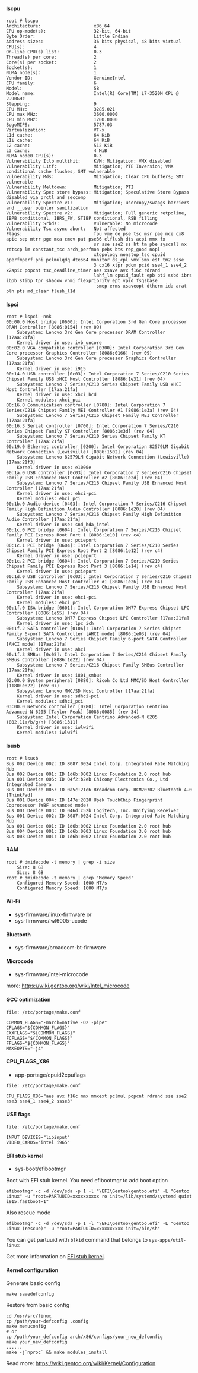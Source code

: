 #### lscpu

```
root # lscpu
Architecture:                    x86_64
CPU op-mode(s):                  32-bit, 64-bit
Byte Order:                      Little Endian
Address sizes:                   36 bits physical, 48 bits virtual
CPU(s):                          4
On-line CPU(s) list:             0-3
Thread(s) per core:              2
Core(s) per socket:              2
Socket(s):                       1
NUMA node(s):                    1
Vendor ID:                       GenuineIntel
CPU family:                      6
Model:                           58
Model name:                      Intel(R) Core(TM) i7-3520M CPU @ 2.90GHz
Stepping:                        9
CPU MHz:                         3285.021
CPU max MHz:                     3600.0000
CPU min MHz:                     1200.0000
BogoMIPS:                        5787.03
Virtualization:                  VT-x
L1d cache:                       64 KiB
L1i cache:                       64 KiB
L2 cache:                        512 KiB
L3 cache:                        4 MiB
NUMA node0 CPU(s):               0-3
Vulnerability Itlb multihit:     KVM: Mitigation: VMX disabled
Vulnerability L1tf:              Mitigation; PTE Inversion; VMX conditional cache flushes, SMT vulnerable
Vulnerability Mds:               Mitigation; Clear CPU buffers; SMT vulnerable
Vulnerability Meltdown:          Mitigation; PTI
Vulnerability Spec store bypass: Mitigation; Speculative Store Bypass disabled via prctl and seccomp
Vulnerability Spectre v1:        Mitigation; usercopy/swapgs barriers and __user pointer sanitization
Vulnerability Spectre v2:        Mitigation; Full generic retpoline, IBPB conditional, IBRS_FW, STIBP conditional, RSB filling
Vulnerability Srbds:             Vulnerable: No microcode
Vulnerability Tsx async abort:   Not affected
Flags:                           fpu vme de pse tsc msr pae mce cx8 apic sep mtrr pge mca cmov pat pse36 clflush dts acpi mmx fx
                                 sr sse sse2 ss ht tm pbe syscall nx rdtscp lm constant_tsc arch_perfmon pebs bts rep_good nopl
                                 xtopology nonstop_tsc cpuid aperfmperf pni pclmulqdq dtes64 monitor ds_cpl vmx smx est tm2 ssse
                                 3 cx16 xtpr pdcm pcid sse4_1 sse4_2 x2apic popcnt tsc_deadline_timer aes xsave avx f16c rdrand
                                 lahf_lm cpuid_fault epb pti ssbd ibrs ibpb stibp tpr_shadow vnmi flexpriority ept vpid fsgsbase
                                  smep erms xsaveopt dtherm ida arat pln pts md_clear flush_l1d
```

#### lspci

```
root # lspci -nnk
00:00.0 Host bridge [0600]: Intel Corporation 3rd Gen Core processor DRAM Controller [8086:0154] (rev 09)
	Subsystem: Lenovo 3rd Gen Core processor DRAM Controller [17aa:21fa]
	Kernel driver in use: ivb_uncore
00:02.0 VGA compatible controller [0300]: Intel Corporation 3rd Gen Core processor Graphics Controller [8086:0166] (rev 09)
	Subsystem: Lenovo 3rd Gen Core processor Graphics Controller [17aa:21fa]
	Kernel driver in use: i915
00:14.0 USB controller [0c03]: Intel Corporation 7 Series/C210 Series Chipset Family USB xHCI Host Controller [8086:1e31] (rev 04)
	Subsystem: Lenovo 7 Series/C210 Series Chipset Family USB xHCI Host Controller [17aa:21fa]
	Kernel driver in use: xhci_hcd
	Kernel modules: xhci_pci
00:16.0 Communication controller [0780]: Intel Corporation 7 Series/C216 Chipset Family MEI Controller #1 [8086:1e3a] (rev 04)
	Subsystem: Lenovo 7 Series/C216 Chipset Family MEI Controller [17aa:21fa]
00:16.3 Serial controller [0700]: Intel Corporation 7 Series/C210 Series Chipset Family KT Controller [8086:1e3d] (rev 04)
	Subsystem: Lenovo 7 Series/C210 Series Chipset Family KT Controller [17aa:21fa]
00:19.0 Ethernet controller [0200]: Intel Corporation 82579LM Gigabit Network Connection (Lewisville) [8086:1502] (rev 04)
	Subsystem: Lenovo 82579LM Gigabit Network Connection (Lewisville) [17aa:21f3]
	Kernel driver in use: e1000e
00:1a.0 USB controller [0c03]: Intel Corporation 7 Series/C216 Chipset Family USB Enhanced Host Controller #2 [8086:1e2d] (rev 04)
	Subsystem: Lenovo 7 Series/C216 Chipset Family USB Enhanced Host Controller [17aa:21fa]
	Kernel driver in use: ehci-pci
	Kernel modules: ehci_pci
00:1b.0 Audio device [0403]: Intel Corporation 7 Series/C216 Chipset Family High Definition Audio Controller [8086:1e20] (rev 04)
	Subsystem: Lenovo 7 Series/C216 Chipset Family High Definition Audio Controller [17aa:21fa]
	Kernel driver in use: snd_hda_intel
00:1c.0 PCI bridge [0604]: Intel Corporation 7 Series/C216 Chipset Family PCI Express Root Port 1 [8086:1e10] (rev c4)
	Kernel driver in use: pcieport
00:1c.1 PCI bridge [0604]: Intel Corporation 7 Series/C210 Series Chipset Family PCI Express Root Port 2 [8086:1e12] (rev c4)
	Kernel driver in use: pcieport
00:1c.2 PCI bridge [0604]: Intel Corporation 7 Series/C210 Series Chipset Family PCI Express Root Port 3 [8086:1e14] (rev c4)
	Kernel driver in use: pcieport
00:1d.0 USB controller [0c03]: Intel Corporation 7 Series/C216 Chipset Family USB Enhanced Host Controller #1 [8086:1e26] (rev 04)
	Subsystem: Lenovo 7 Series/C216 Chipset Family USB Enhanced Host Controller [17aa:21fa]
	Kernel driver in use: ehci-pci
	Kernel modules: ehci_pci
00:1f.0 ISA bridge [0601]: Intel Corporation QM77 Express Chipset LPC Controller [8086:1e55] (rev 04)
	Subsystem: Lenovo QM77 Express Chipset LPC Controller [17aa:21fa]
	Kernel driver in use: lpc_ich
00:1f.2 SATA controller [0106]: Intel Corporation 7 Series Chipset Family 6-port SATA Controller [AHCI mode] [8086:1e03] (rev 04)
	Subsystem: Lenovo 7 Series Chipset Family 6-port SATA Controller [AHCI mode] [17aa:21fa]
	Kernel driver in use: ahci
00:1f.3 SMBus [0c05]: Intel Corporation 7 Series/C216 Chipset Family SMBus Controller [8086:1e22] (rev 04)
	Subsystem: Lenovo 7 Series/C216 Chipset Family SMBus Controller [17aa:21fa]
	Kernel driver in use: i801_smbus
02:00.0 System peripheral [0880]: Ricoh Co Ltd MMC/SD Host Controller [1180:e822] (rev 07)
	Subsystem: Lenovo MMC/SD Host Controller [17aa:21fa]
	Kernel driver in use: sdhci-pci
	Kernel modules: sdhci_pci
03:00.0 Network controller [0280]: Intel Corporation Centrino Advanced-N 6205 [Taylor Peak] [8086:0085] (rev 34)
	Subsystem: Intel Corporation Centrino Advanced-N 6205 (802.11a/b/g/n) [8086:1311]
	Kernel driver in use: iwlwifi
	Kernel modules: iwlwifi
```

#### lsusb

```
root # lsusb
Bus 002 Device 002: ID 8087:0024 Intel Corp. Integrated Rate Matching Hub
Bus 002 Device 001: ID 1d6b:0002 Linux Foundation 2.0 root hub
Bus 001 Device 006: ID 04f2:b2eb Chicony Electronics Co., Ltd Integrated Camera
Bus 001 Device 005: ID 0a5c:21e6 Broadcom Corp. BCM20702 Bluetooth 4.0 [ThinkPad]
Bus 001 Device 004: ID 147e:2020 Upek TouchChip Fingerprint Coprocessor (WBF advanced mode)
Bus 001 Device 003: ID 046d:c52b Logitech, Inc. Unifying Receiver
Bus 001 Device 002: ID 8087:0024 Intel Corp. Integrated Rate Matching Hub
Bus 001 Device 001: ID 1d6b:0002 Linux Foundation 2.0 root hub
Bus 004 Device 001: ID 1d6b:0003 Linux Foundation 3.0 root hub
Bus 003 Device 001: ID 1d6b:0002 Linux Foundation 2.0 root hub
```

#### RAM

```
root # dmidecode -t memory | grep -i size
	Size: 8 GB
	Size: 8 GB
root # dmidecode -t memory | grep 'Memory Speed'
	Configured Memory Speed: 1600 MT/s
	Configured Memory Speed: 1600 MT/s
```

#### Wi-Fi

- sys-firmware/linux-firmware or
- sys-firmware/iwl6005-ucode

#### Bluetooth

- sys-firmware/broadcom-bt-firmware

#### Microcode

- sys-firmware/intel-microcode

more: <https://wiki.gentoo.org/wiki/Intel_microcode>

#### GCC optimization

```
file: /etc/portage/make.conf

COMMON_FLAGS="-march=native -O2 -pipe"
CFLAGS="${COMMON_FLAGS}"
CXXFLAGS="${COMMON_FLAGS}"
FCFLAGS="${COMMON_FLAGS}"
FFLAGS="${COMMON_FLAGS}"
MAKEOPTS="-j4"
```

#### CPU_FLAGS_X86

- app-portage/cpuid2cpuflags

```
file: /etc/portage/make.conf

CPU_FLAGS_X86="aes avx f16c mmx mmxext pclmul popcnt rdrand sse sse2 sse3 sse4_1 sse4_2 ssse3"
```

#### USE flags

    file: /etc/portage/make.conf

    INPUT_DEVICES="libinput"
    VIDEO_CARDS="intel i965"

#### EFI stub kernel

- sys-boot/efibootmgr

Boot with EFI stub kernel. You need efibootmgr to add boot option

    efibootmgr -c -d /dev/sda -p 1 -l "\EFI\Gentoo\gentoo.efi" -L "Gentoo Linux" -u "root=PARTUUID=xxxxxxxxxx ro init=/lib/systemd/systemd quiet i915.fastboot=1"

Also rescue mode

    efibootmgr -c -d /dev/sda -p 1 -l "\EFI\Gentoo\gentoo.efi" -L "Gentoo Linux (rescue)" -u "root=PARTUUID=xxxxxxxxxx init=/bin/sh"

You can get partuuid with `blkid` command that belongs to `sys-apps/util-linux`

Get more information on [EFI stub kernel](https://wiki.gentoo.org/wiki/EFI_stub_kernel).

#### Kernel configuration

Generate basic config

    make savedefconfig

Restore from basic config

    cd /usr/src/linux
    cp /path/your-defconfig .config
    make menuconfig
    # or
    cp /path/your_defconfig arch/x86/configs/your_new_defconfig
    make your_new_defconfig
    ......
    make -j`nproc` && make modules_install

Read more: <https://wiki.gentoo.org/wiki/Kernel/Configuration>
